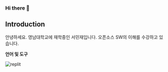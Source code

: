 ### Hi there 👋

## Introduction
안녕하세요. 영남대학교에 재학중인 서민재입니다.
오픈소스 SW의 이해를 수강하고 있습니다.

**언어 및 도구**

<img alt="replit" src ="https://img.shields.io/badge/replit-#F26207.svg?&style=square&logo=replit&logoColor=white"/>
